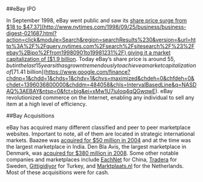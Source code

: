 ##eBay IPO

In September 1998, eBay went public and saw its [share price surge from $18 to $47.37](http://www.nytimes.com/1998/09/25/business/business-digest-021687.html?action=click&module=Search&region=searchResults%230&version=&url=http%3A%2F%2Fquery.nytimes.com%2Fsearch%2Fsitesearch%2F%23%2Febay%2Bipo%2Ffrom19980901to19981231%2F) giving it a market capitalization of [$1.9 billion](http://news.cnet.com/eBay-roars-into-public-trading/2100-1001_3-215908.html). Today eBay’s share price is around $55, but in the last 15 years it has grown tremendously to achieve a market capitalization of [$71.41 billion](https://www.google.com/finance?chdnp=1&chdd=1&chds=1&chdv=1&chvs=maximized&chdeh=0&chfdeh=0&chdet=1396036800000&chddm=484058&chls=IntervalBasedLine&q=NASDAQ%3AEBAY&ntsp=0&fct=big&ei=xMw1U7iuIoq4qQGwqwE). eBay revolutionized commerce on the Internet, enabling any individual to sell any item at a high level of efficiency.

##Bay Acquisitions

eBay has acquired many different classified and peer to peer marketplace websites. Important to note, all of them are located in strategic international markets. Baazee was [acquired for $50 million in 2004](http://www.crunchbase.com/company/baazee) and at the time was the largest marketplace in India. Den Bla Avis, the largest marketplace in Denmark, was [acquired for $380 million in 2008](http://www.crunchbase.com/company/dba-dk). Some other notable companies and marketplaces include [EachNet](http://www.crunchbase.com/company/eachnet) for China, [Tradera](http://www.crunchbase.com/company/tradera) for Sweden, [Gittigidiyor](http://www.crunchbase.com/company/gittigidiyor) for Turkey, and [Marktplaats.nl](http://www.crunchbase.com/company/marktplaats-nl) for the Netherlands. Most of these acquisitions were for cash.